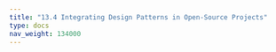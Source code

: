 ```yaml
---
title: "13.4 Integrating Design Patterns in Open-Source Projects"
type: docs
nav_weight: 134000
---
```


